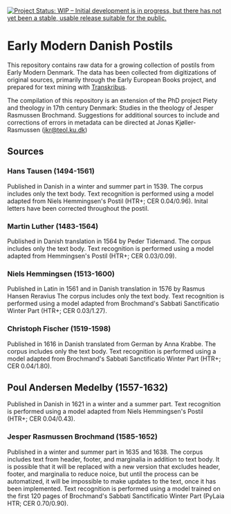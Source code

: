 [![Project Status: WIP – Initial development is in progress, but there has not yet been a stable, usable release suitable for the public.](https://www.repostatus.org/badges/latest/wip.svg)](https://www.repostatus.org/#wip)
# Early Modern Danish Postils
This repository contains raw data for a growing collection of postils from Early Modern Denmark. The data has been collected from digitizations of original sources, primarily through the Early European Books project, and prepared for text mining with [Transkribus](https://readcoop.eu/transkribus/?sc=Transkribus).

The compilation of this repository is an extension of the PhD project Piety and theology in 17th century Denmark: Studies in the theology of Jesper Rasmussen Brochmand. Suggestions for additional sources to include and corrections of errors in metadata can be directed at Jonas Kjøller-Rasmussen (jkr@teol.ku.dk)
## Sources

### Hans Tausen (1494-1561)
Published in Danish in a winter and summer part in 1539.
The corpus includes only the text body. Text recognition is performed using a model adapted from Niels Hemmingsen's Postil (HTR+; CER 0.04/0.96). Inital letters have been corrected throughout the postil.

### Martin Luther (1483-1564)
Published in Danish translation in 1564 by Peder Tidemand. The corpus includes only the text body. Text recognition is performed using a model adapted from Hemmingsen's Postil (HTR+; CER 0.03/0.09).

### Niels Hemmingsen (1513-1600)
Published in Latin in 1561 and in Danish translation in 1576 by Rasmus Hansen Reravius
The corpus includes only the text body. Text recognition is performed using a model adapted from Brochmand's Sabbati Sanctificatio Winter Part (HTR+; CER 0.03/1.27).

### Christoph Fischer (1519-1598)
Published in 1616 in Danish translated from German by Anna Krabbe.
The corpus includes only the text body. Text recognition is performed using a model adapted from Brochmand's Sabbati Sanctificatio Winter Part (HTR+; CER 0.04/1.80).

## Poul Andersen Medelby (1557-1632)
Published in Danish in 1621 in a winter and a summer part. Text recognition is performed using a model adapted from Niels Hemmingsen's Postil (HTR+; CER 0.04/0.43).

### Jesper Rasmussen Brochmand (1585-1652)
Published in a winter and summer part in 1635 and 1638.
The corpus includes text from header, footer, and marginalia in addition to text body. It is possible that it will be replaced with a new version that excludes header, footer, and marginalia to reduce noice, but until the process can be automatized, it will be impossible to make updates to the text, once it has been implemented. Text recognition is performed using a model trained on the first 120 pages of Brochmand's Sabbati Sanctificatio Winter Part (PyLaia HTR; CER 0.70/0.90).
